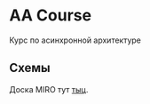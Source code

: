 # AA Course
Курс по асинхронной архитектуре

## Схемы
Доска MIRO тут [тыц](https://miro.com/app/board/uXjVMxFUl2Q=/).
